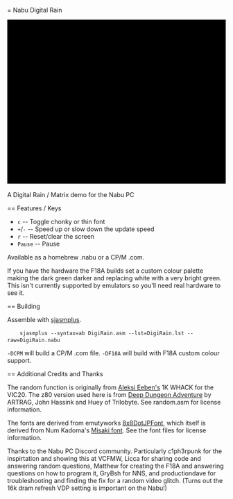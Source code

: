 = Nabu Digital Rain

![Digital Rain Animated Gif](/Images/rain.gif?raw=true)

A Digital Rain / Matrix demo for the Nabu PC

== Features / Keys
* `c`     -- Toggle chonky or thin font
* `+`/`-` -- Speed up or slow down the update speed
* `r`     -- Reset/clear the screen
* `Pause` -- Pause

Available as a homebrew .nabu or a CP/M .com.

If you have the hardware the F18A builds set a custom colour palette making the dark green darker and replacing white with a very bright green.  This isn't currently supported by emulators so you'll need real hardware to see it.

== Building

Assemble with [sjasmplus](https://github.com/z00m128/sjasmplus).

```
    sjasmplus --syntax=ab DigiRain.asm --lst=DigiRain.lst --raw=DigiRain.nabu
```

`-DCPM` will build a CP/M .com file.  `-DF18A` will build with F18A custom colour support.

== Additional Credits and Thanks

The random function is originally from [Aleksi Eeben's](http://www.cncd.fi/aeeben) 1K WHACK for the VIC20.  The z80 version used here is from [Deep Dungeon Adventure](https://github.com/artrag/Deep-Dungeon-Adventure) by ARTRAG, John Hassink and Huey of Trilobyte.  See random.asm for license information.

The fonts are derived from emutyworks [8x8DotJPFont](https://github.com/emutyworks/8x8DotJPFont), which itself is derived from Num Kadoma's [Misaki font](http://littlelimit.net/misaki.htm).  See the font files for license information.

Thanks to the Nabu PC Discord community.  Particularly c1ph3rpunk for the inspirtation and showing this at VCFMW, Licca for sharing code and answering random questions, Matthew for creating the F18A and answering questions on how to program it, GryBsh for NNS, and productiondave for troubleshooting and finding the fix for a random video glitch. (Turns out the 16k dram refresh VDP setting is important on the Nabu!)

